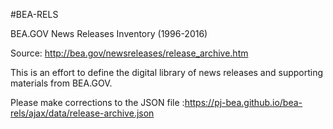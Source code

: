 #BEA-RELS

BEA.GOV News Releases Inventory (1996-2016)

Source: http://bea.gov/newsreleases/release_archive.htm

This is an effort to define the digital library of news releases and supporting materials from BEA.GOV. 

Please make corrections to the JSON file :https://pj-bea.github.io/bea-rels/ajax/data/release-archive.json
